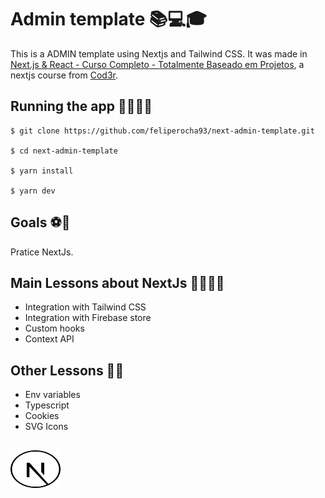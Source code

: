 # Admin template 📚💻🎓
This is a ADMIN template using Nextjs and Tailwind CSS. It was made in [Next.js & React - Curso Completo - Totalmente Baseado em Projetos](https://www.cod3r.com.br/courses/nextjs), a nextjs course from [Cod3r](https://www.cod3r.com.br/).

## Running the app 🏃🏼‍♂🔥
```
$ git clone https://github.com/feliperocha93/next-admin-template.git

$ cd next-admin-template

$ yarn install

$ yarn dev
```

## Goals ⚽🥅
Pratice NextJs.

## Main Lessons about NextJs 📑👩🏿‍🎓
- Integration with Tailwind CSS
- Integration with Firebase store
- Custom hooks
- Context API

## Other Lessons 🔖😲
- Env variables
- Typescript
- Cookies
- SVG Icons

##

<img align="center" alt="Node" title="Node" height="60" width="80" src="https://github.com/devicons/devicon/blob/master/icons/nextjs/nextjs-line.svg">
